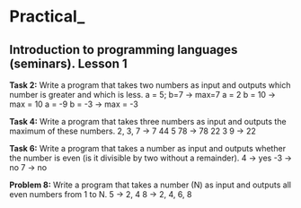 # Practical_
## Introduction to programming languages (seminars). Lesson 1

**Task 2:** Write a program that takes two numbers as input and outputs which number is greater and which is less.
a = 5; b=7 -> max=7
a = 2 b = 10 -> max = 10
a = -9 b = -3 -> max = -3

**Task 4:** Write a program that takes three numbers as input and outputs the maximum of these numbers.
2, 3, 7 -> 7
44 5 78 -> 78
22 3 9 -> 22

**Task 6:** Write a program that takes a number as input and outputs whether the number is even (is it divisible by two without a remainder).
4 -> yes
-3 -> no
7 -> no

**Problem 8:** Write a program that takes a number (N) as input and outputs all even numbers from 1 to N.
5 -> 2, 4
8 -> 2, 4, 6, 8
